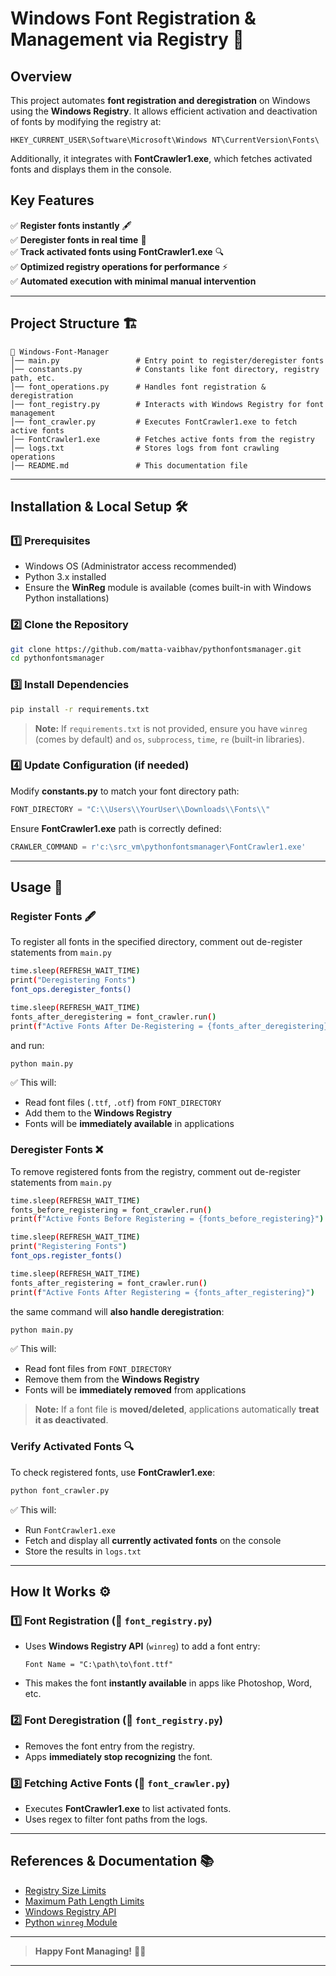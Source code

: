 # **Windows Font Registration & Management via Registry** 🚀  

## **Overview**  
This project automates **font registration and deregistration** on Windows using the **Windows Registry**. It allows efficient activation and deactivation of fonts by modifying the registry at:  

```plaintext
HKEY_CURRENT_USER\Software\Microsoft\Windows NT\CurrentVersion\Fonts\
```  

Additionally, it integrates with **FontCrawler1.exe**, which fetches activated fonts and displays them in the console.  

## **Key Features**  
✅ **Register fonts instantly** 🖋️  
✅ **Deregister fonts in real time** 🔄  
✅ **Track activated fonts using FontCrawler1.exe** 🔍  
✅ **Optimized registry operations for performance** ⚡  
✅ **Automated execution with minimal manual intervention**  

---

## **Project Structure** 🏗️  

```plaintext
📂 Windows-Font-Manager
│── main.py                 # Entry point to register/deregister fonts
│── constants.py            # Constants like font directory, registry path, etc.
│── font_operations.py      # Handles font registration & deregistration
│── font_registry.py        # Interacts with Windows Registry for font management
│── font_crawler.py         # Executes FontCrawler1.exe to fetch active fonts
│── FontCrawler1.exe        # Fetches active fonts from the registry
│── logs.txt                # Stores logs from font crawling operations
│── README.md               # This documentation file
```

---

## **Installation & Local Setup** 🛠️  

### **1️⃣ Prerequisites**  
- Windows OS (Administrator access recommended)  
- Python 3.x installed  
- Ensure the **WinReg** module is available (comes built-in with Windows Python installations)  

### **2️⃣ Clone the Repository**  
```sh
git clone https://github.com/matta-vaibhav/pythonfontsmanager.git
cd pythonfontsmanager
```

### **3️⃣ Install Dependencies**  
```sh
pip install -r requirements.txt
```

> **Note:** If `requirements.txt` is not provided, ensure you have `winreg` (comes by default) and `os`, `subprocess`, `time`, `re` (built-in libraries).  

### **4️⃣ Update Configuration (if needed)**  
Modify **constants.py** to match your font directory path:  

```python
FONT_DIRECTORY = "C:\\Users\\YourUser\\Downloads\\Fonts\\"
```

Ensure **FontCrawler1.exe** path is correctly defined:  

```python
CRAWLER_COMMAND = r'c:\src_vm\pythonfontsmanager\FontCrawler1.exe'
```

---

## **Usage** 🎯  

### **Register Fonts** 🖋️  
To register all fonts in the specified directory, comment out de-register statements from `main.py`
 
```sh
time.sleep(REFRESH_WAIT_TIME)
print("Deregistering Fonts")
font_ops.deregister_fonts()

time.sleep(REFRESH_WAIT_TIME)
fonts_after_deregistering = font_crawler.run()
print(f"Active Fonts After De-Registering = {fonts_after_deregistering}")
```
and run:  

```sh
python main.py
```

✅ This will:  
- Read font files (`.ttf`, `.otf`) from `FONT_DIRECTORY`  
- Add them to the **Windows Registry**  
- Fonts will be **immediately available** in applications  

### **Deregister Fonts** ❌  
To remove registered fonts from the registry, comment out de-register statements from `main.py`

```sh
time.sleep(REFRESH_WAIT_TIME)
fonts_before_registering = font_crawler.run()
print(f"Active Fonts Before Registering = {fonts_before_registering}")

time.sleep(REFRESH_WAIT_TIME)
print("Registering Fonts")
font_ops.register_fonts()

time.sleep(REFRESH_WAIT_TIME)
fonts_after_registering = font_crawler.run()
print(f"Active Fonts After Registering = {fonts_after_registering}")
```

the same command will **also handle deregistration**:  

```sh
python main.py
```

✅ This will:  
- Read font files from `FONT_DIRECTORY`  
- Remove them from the **Windows Registry**  
- Fonts will be **immediately removed** from applications  

> **Note:** If a font file is **moved/deleted**, applications automatically **treat it as deactivated**.  

### **Verify Activated Fonts** 🔍  
To check registered fonts, use **FontCrawler1.exe**:  

```sh
python font_crawler.py
```

✅ This will:  
- Run `FontCrawler1.exe`  
- Fetch and display all **currently activated fonts** on the console  
- Store the results in `logs.txt`  

---

## **How It Works** ⚙️  

### **1️⃣ Font Registration** (📜 `font_registry.py`)  
- Uses **Windows Registry API** (`winreg`) to add a font entry:  
  ```plaintext
  Font Name = "C:\path\to\font.ttf"
  ```
- This makes the font **instantly available** in apps like Photoshop, Word, etc.  

### **2️⃣ Font Deregistration** (📜 `font_registry.py`)  
- Removes the font entry from the registry.  
- Apps **immediately stop recognizing** the font.  

### **3️⃣ Fetching Active Fonts** (📜 `font_crawler.py`)  
- Executes **FontCrawler1.exe** to list activated fonts.  
- Uses regex to filter font paths from the logs.  

---

## **References & Documentation** 📚  
- [Registry Size Limits](https://learn.microsoft.com/en-us/windows/win32/sysinfo/registry-element-size-limits)
- [Maximum Path Length Limits](https://learn.microsoft.com/en-us/windows/win32/fileio/maximum-file-path-limitation?tabs=registry)  
- [Windows Registry API](https://learn.microsoft.com/en-us/windows/win32/api/winreg/)  
- [Python `winreg` Module](https://docs.python.org/3/library/winreg.html)  

---

> **Happy Font Managing!** 🎨✨  

---